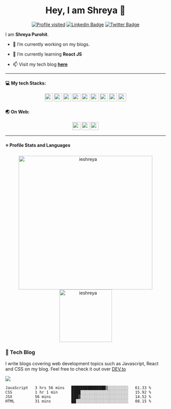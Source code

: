 <h1 align="center">Hey, I am Shreya 👋 </h1>
 <!-- <img src="https://github.com/shreyalive/shreyalive/blob/main/%40shreyalive-assets/shreya-name-video.gif" > -->
   

<div align="center">
 
[![Profile visited](https://visitor-badge.glitch.me/badge?page_id=shreyalive.visitor-badge)](https://github.com/shreyalive)
[![Linkedin Badge](https://img.shields.io/badge/-Shreya%20Purohit-blue?style=social&logo=Linkedin&logoColor=blue&link=https://www.linkedin.com/in/shreya-purohit/)](https://www.linkedin.com/in/shreya-purohit) 
[![Twitter Badge](http://img.shields.io/badge/-@eyeshreya-1ca0f1?style=social&logo=twitter&logoColor=blue&link=https://twitter.com/eyeshreya)](https://twitter.com/eyeshreya) 
<!-- [![Open Source? Yes!](https://badgen.net/badge/Open%20Source%20%3F/Yes%21/blue?icon=github)](https://github.com/shreyalive/) -->
<!-- [![GitHub followers](https://img.shields.io/github/followers/ieshreya?label=Follow&style=social&logoColor=red)](https://github.com/ieshreya/?tab=follow) -->
<!-- [![Instagram Badge](https://img.shields.io/badge/-shreyaaa._.2-blue?style=social&logo=Instagram&link=https://www.instagram.com/shreyaaa._.2/)](https://www.instagram.com/shreyaaa._.2/)  -->

</div>
 
I am **Shreya Purohit**.

<!-- I write *everything I do, books I read, my book notes , projects I do, etc.* on my **personal productivity blogroll** called [**Sheki**](https://shreyalive.gitbook.io/shreki/) :baby_chick:	. If you're interested you can visit [here](https://shreyalive.gitbook.io/shreki/). :) -->

- 🔭 I’m currently working on my blogs.

- 🌱 I’m currently learning **React JS**

- 📫 Visit my tech blog [**here**](https://dev.to/shreya/)

 


---

#### 💻 My tech Stacks:

<p align="center">
<img src="https://img.shields.io/badge/React-20232A?style=for-the-badge&logo=react&logoColor=61DAFB" height="25"/>
<img src="https://img.shields.io/badge/javascript-F7DF1E.svg?&style=for-the-badge&logo=javascript&logoColor=white" height="25"/>
<img src="https://img.shields.io/badge/HTML5-E34F26?style=for-the-badge&logo=html5&logoColor=white" height="25"/>
<img src="https://img.shields.io/badge/CSS3-1572B6?style=for-the-badge&logo=css3&logoColor=white" height="25"/>   
<img src="https://img.shields.io/badge/python-3776AB.svg?&style=for-the-badge&logo=python&logoColor=white" height="25"/>
<img src="https://img.shields.io/badge/mysql-4479A1.svg?&style=for-the-badge&logo=mysql&logoColor=white" height="25"/>
<img src="https://img.shields.io/badge/Flask-000000.svg?&style=for-the-badge&logo=flask&logoColor=white" height="25"/>
<img src="https://img.shields.io/badge/jupyter-F3631D.svg?&style=for-the-badge&logo=jupyter&logoColor=white" height="25"/>
<img src="https://img.shields.io/badge/anaconda-42B029.svg?&style=for-the-badge&logo=anaconda&logoColor=white" height="25"/>




</p>

#### :earth_asia: On Web:

<p align="center">
 <a href="https://dev.to/shreya"><img src="https://img.shields.io/badge/dev.to-0A0A0A?style=for-the-badge&logo=dev.to&logoColor=white" height="25"/></a>
<a href="https://www.twitter.com/eyeshreya"><img src="https://img.shields.io/badge/Twitter-1DA1F2?style=for-the-badge&logo=twitter&logoColor=white"  height="25"/></a> 
 <a href="https://github.com/ieshreya"><img src="https://img.shields.io/badge/GitHub-100000?style=for-the-badge&logo=github&logoColor=white" height="25"/></a> 

</p>   

---

#### ⭐ Profile Stats and Languages
<p align="center"> 
    <img src="https://github-readme-stats.vercel.app/api?username=ieshreya&count_private=true&show_icons=true&theme=vue-dark&include_all_commits=true" alt="ieshreya" width="420"/> 
    <img src="https://github-readme-stats.vercel.app/api/top-langs/?username=ieshreya&hide=jupyter%20notebook,html,css&langs_count=10&layout=compact&theme=prussian" alt="ieshreya" height="165" />
 </p>


### 🥤 Tech Blog 
I write blogs covering web development topics such as Javascript, React and CSS on my blog. Feel free to check it out over [DEV.to](https://dev.to/shreya)   
 

![](https://hit.yhype.me/github/profile?user_id=63795399)
<!--<p align="center"> 
   <img src="https://github-readme-streak-stats.herokuapp.com/?user=ieshreya&theme=default" alt="shreyalive" height="165" />
</p> -->

<!--START_SECTION:waka-->
```text
JavaScript   3 hrs 56 mins   ███████████████▒░░░░░░░░░   61.33 % 
CSS          1 hr 1 min      ████░░░░░░░░░░░░░░░░░░░░░   15.92 % 
JSX          56 mins         ███▓░░░░░░░░░░░░░░░░░░░░░   14.52 % 
HTML         31 mins         ██░░░░░░░░░░░░░░░░░░░░░░░   08.15 % 
```
<!--END_SECTION:waka-->



